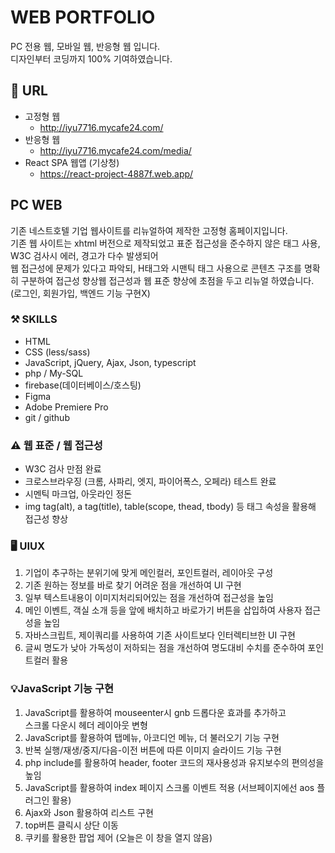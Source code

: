 # WEB PORTFOLIO
PC 전용 웹, 모바일 웹, 반응형 웹 입니다.<br>
디자인부터 코딩까지 100% 기여하였습니다. <br>

## 🔗 URL
* 고정형 웹
    + http://iyu7716.mycafe24.com/
* 반응형 웹 
    + http://iyu7716.mycafe24.com/media/
* React SPA 웹앱 (기상청)
    + https://react-project-4887f.web.app/
## PC WEB
기존 네스트호텔 기업 웹사이트를 리뉴얼하여 제작한 고정형 홈페이지입니다. <br>
기존 웹 사이트는 xhtml 버전으로 제작되었고 표준 접근성을 준수하지 않은 태그 사용, W3C 검사시 에러, 경고가 다수 발생되어<br>
웹 접근성에 문제가 있다고 파악되, H태그와 시맨틱 태그 사용으로 콘텐츠 구조를 명확히 구분하여 접근성 향상웹 접근성과 웹 표준 향상에 초점을 두고 리뉴얼 하였습니다.<br>
(로그인, 회원가입, 백엔드 기능 구현X)

### ⚒️ SKILLS
* HTML
* CSS (less/sass)
* JavaScript, jQuery, Ajax, Json, typescript
* php / My-SQL
* firebase(데이터베이스/호스팅)
* Figma
* Adobe Premiere Pro
* git / github

### ⚠️ 웹 표준 / 웹 접근성
* W3C 검사 만점 완료
* 크로스브라우징 (크롬, 사파리, 엣지, 파이어폭스, 오페라) 테스트 완료
* 시멘틱 마크업, 아웃라인 정돈
* img tag(alt), a tag(title), table(scope, thead, tbody) 등 태그 속성을 활용해 접근성 향상

### 🖥️ UIUX
1. 기업이 추구하는 분위기에 맞게 메인컬러, 포인트컬러, 레이아웃 구성
2. 기존 원하는 정보를 바로 찾기 어려운 점을 개선하여 UI 구현
3. 일부 텍스트내용이 이미지처리되어있는 점을 개선하여 접근성을 높임
4. 메인 이벤트, 객실 소개 등을 앞에 배치하고 바로가기 버튼을 삽입하여 사용자 접근성을 높임
5. 자바스크립트, 제이쿼리를 사용하여 기존 사이트보다 인터렉티브한 UI 구현
6. 글씨 명도가 낮아 가독성이 저하되는 점을 개선하여 명도대비 수치를 준수하여 포인트컬러 활용

### 💡JavaScript 기능 구현
1. JavaScript를 활용하여 mouseenter시 gnb 드롭다운 효과를 추가하고<br>
    스크롤 다운시 헤더 레이아웃 변형
2. JavaScript를 활용하여 탭메뉴, 아코디언 메뉴, 더 불러오기 기능 구현
3. 반복 실행/재생/중지/다음-이전 버튼에 따른 이미지 슬라이드 기능 구현
4. php include를 활용하여 header, footer 코드의 재사용성과 유지보수의 편의성을 높임
5. JavaScript를 활용하여 index 페이지 스크롤 이벤트 적용 (서브페이지에선 aos 플러그인 활용)
6. Ajax와 Json 활용하여 리스트 구현
7. top버튼 클릭시 상단 이동
8. 쿠키를 활용한 팝업 제어 (오늘은 이 창을 열지 않음)
